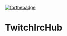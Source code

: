 [![forthebadge](https://forthebadge.com/images/badges/made-with-crayons.svg)](https://forthebadge.com)

# TwitchIrcHub
